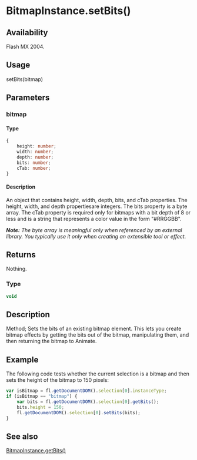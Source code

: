 # BitmapInstance.setBits()

## Availability

Flash MX 2004.

## Usage

setBits(bitmap)

## Parameters

### **bitmap**

#### Type

```typescript
{
    height: number;
    width: number;
    depth: number;
    bits: number;
    cTab: number;
}
```

#### Description

An object that contains height, width, depth, bits, and cTab properties. The height, width, and depth propertiesare integers. The bits property is a byte array. The cTab property is required only for bitmaps with a bit depth of 8 or less and is a string that represents a color value in the form "\#RRGGBB".

***Note:** The byte array is meaningful only when referenced by an external library. You typically use it only when creating an extensible tool or effect.*

## Returns

Nothing.

### Type

```typescript
void
```

## Description

Method; Sets the bits of an existing bitmap element. This lets you create bitmap effects by getting the bits out of the bitmap, manipulating them, and then returning the bitmap to Animate.

## Example

The following code tests whether the current selection is a bitmap and then sets the height of the bitmap to 150 pixels:

```javascript
var isBitmap = fl.getDocumentDOM().selection[0].instanceType;
if (isBitmap == "bitmap") {
    var bits = fl.getDocumentDOM().selection[0].getBits();
    bits.height = 150;
    fl.getDocumentDOM().selection[0].setBits(bits);
} 
```

## See also

[BitmapInstance.getBits()](../BitmapInstance_object/BitmapInstance.md)

